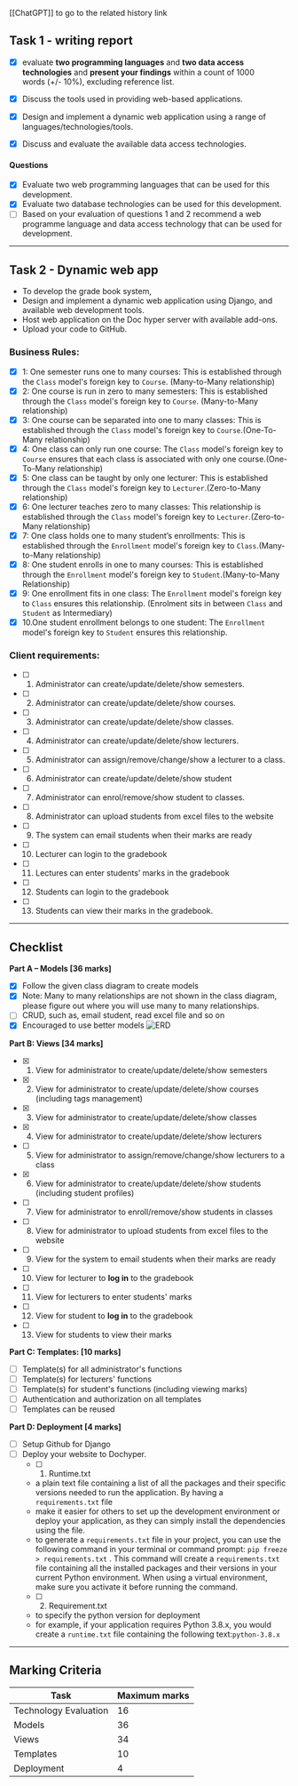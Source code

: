 [[ChatGPT]] to go to the related history link

## Task 1 - writing report
- [x] evaluate **two programming languages** and **two data access technologies** and **present your findings** within a count of 1000 words (+/- 10%), excluding reference list.
- [x] Discuss the tools used in providing web-based applications.
- [x] Design and implement a dynamic web application using a range of languages/technologies/tools.
- [x] Discuss and evaluate the available data access technologies.


#### Questions
- [x]  Evaluate two web programming languages that can be used for this development.
- [x]  Evaluate two database technologies can be used for this development.
- [ ] Based on your evaluation of questions 1 and 2 recommend a web programme language and data access technology that can be used for development.

---

## Task 2 - Dynamic web app
- To develop the grade book system,
- Design and implement a dynamic web application using Django, and available web development tools.
- Host web application on the Doc hyper server with available add-ons. 
- Upload your code to GitHub. 

### Business Rules:
- [x] 1: One semester runs one to many courses: This is established through the `Class` model's foreign key to `Course`. (Many-to-Many relationship)
- [x] 2: One course is run in zero to many semesters: This is established through the `Class` model's foreign key to `Course`. (Many-to-Many relationship)
- [x] 3: One course can be separated into one to many classes: This is established through the `Class` model's foreign key to `Course`.(One-To-Many relationship)
- [x] 4: One class can only run one course: The `Class` model's foreign key to `Course` ensures that each class is associated with only one course.(One-To-Many relationship)
- [x] 5: One class can be taught by only one lecturer: This is established through the `Class` model's foreign key to `Lecturer`.(Zero-to-Many relationship)
- [x] 6: One lecturer teaches zero to many classes: This relationship is established through the `Class` model's foreign key to `Lecturer`.(Zero-to-Many relationship)
- [x] 7: One class holds one to many student’s enrollments: This is established through the `Enrollment` model's foreign key to `Class`.(Many-to-Many relationship)
- [x] 8: One student enrolls in one to many courses: This is established through the `Enrollment` model's foreign key to `Student`.(Many-to-Many Relationship)
- [x] 9: One enrollment fits in one class: The `Enrollment` model's foreign key to `Class` ensures this relationship. (Enrolment sits in between `Class` and `Student` as Intermediary)
- [x] 10.One student enrollment belongs to one student: The `Enrollment` model's foreign key to `Student` ensures this relationship.

### Client requirements:
- [ ] 1. Administrator can create/update/delete/show semesters. 
- [ ] 2. Administrator can create/update/delete/show courses. 
- [ ] 3. Administrator can create/update/delete/show classes. 
- [ ] 4. Administrator can create/update/delete/show lecturers. 
- [ ] 5. Administrator can assign/remove/change/show a lecturer to a class. 
- [ ] 6. Administrator can create/update/delete/show student 
- [ ] 7. Administrator can enrol/remove/show student to classes. 
- [ ] 8. Administrator can upload students from excel files to the website 
- [ ] 9. The system can email students when their marks are ready 
- [ ] 10. Lecturer can login to the gradebook 
- [ ] 11. Lectures can enter students’ marks in the gradebook 
- [ ] 12. Students can login to the gradebook 
- [ ] 13. Students can view their marks in the gradebook.

---
## Checklist

**Part A – Models [36 marks]**
- [x] Follow the given class diagram to create models
- [x] Note: Many to many relationships are not shown in the class diagram, please figure out where you will use many to many relationships.
- [ ] CRUD, such as, email student, read excel file and so on
- [x] Encouraged to use better models
![ERD](ERD)

**Part B: Views [34 marks]**

- [x] 1. View for administrator to create/update/delete/show semesters
- [x] 2. View for administrator to create/update/delete/show courses (including tags management)
- [x] 3. View for administrator to create/update/delete/show classes
- [x] 4. View for administrator to create/update/delete/show lecturers
- [ ] 5. View for administrator to assign/remove/change/show lecturers to a class
- [x] 6. View for administrator to create/update/delete/show students (including student profiles)
- [ ] 7. View for administrator to enroll/remove/show students in classes
- [ ] 8. View for administrator to upload students from excel files to the website
- [ ] 9. View for the system to email students when their marks are ready
- [ ] 10. View for lecturer to **log in** to the gradebook
- [ ] 11. View for lecturers to enter students' marks
- [ ] 12. View for student to **log in** to the gradebook
- [ ] 13. View for students to view their marks

**Part C: Templates: [10 marks]**
- [ ] Template(s) for all administrator's functions
- [ ] Template(s) for lecturers' functions 
- [ ] Template(s) for student's functions (including viewing marks)
- [ ] Authentication and authorization on all templates
- [ ] Templates can be reused

**Part D: Deployment [4 marks]**
- [ ] Setup Github for Django
- [ ] Deploy your website to Dochyper.
   - [ ]  1. Runtime.txt
	- a plain text file containing a list of all the packages and their specific versions needed to run the application. By having a `requirements.txt` file
	- make it easier for others to set up the development environment or deploy your application, as they can simply install the dependencies using the file.
	- to generate a `requirements.txt` file in your project, you can use the following command in your terminal or command prompt: `pip freeze > requirements.txt` . This command will create a `requirements.txt` file containing all the installed packages and their versions in your current Python environment. When using a virtual environment, make sure you activate it before running the command.
   - [ ]  2. Requirement.txt
   - to specify the python version for deployment
   - for example, if your application requires Python 3.8.x, you would create a `runtime.txt` file containing the following text:`python-3.8.x`

---
## Marking Criteria
| Task                  | Maximum marks |
| --------------------- | ------------- |
| Technology Evaluation | 16            |
| Models                | 36            |
| Views                 | 34            |
| Templates             | 10            |
| Deployment            | 4             | 
